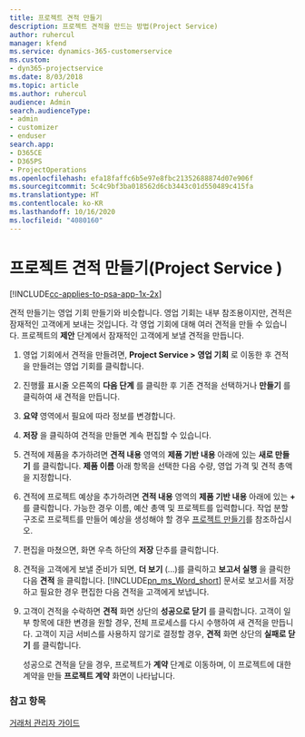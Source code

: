 ```yaml
---
title: 프로젝트 견적 만들기
description: 프로젝트 견적을 만드는 방법(Project Service)
author: ruhercul
manager: kfend
ms.service: dynamics-365-customerservice
ms.custom:
- dyn365-projectservice
ms.date: 8/03/2018
ms.topic: article
ms.author: ruhercul
audience: Admin
search.audienceType:
- admin
- customizer
- enduser
search.app:
- D365CE
- D365PS
- ProjectOperations
ms.openlocfilehash: efa18faffc6b5e97e8fbc21352688874d07e906f
ms.sourcegitcommit: 5c4c9bf3ba018562d6cb3443c01d550489c415fa
ms.translationtype: HT
ms.contentlocale: ko-KR
ms.lasthandoff: 10/16/2020
ms.locfileid: "4080160"
---
```

# <a name="create-a-project-quote-project-service"></a>프로젝트 견적 만들기(Project Service )

[!INCLUDE[cc-applies-to-psa-app-1x-2x](../includes/cc-applies-to-psa-app-1x-2x.md)]

견적 만들기는 영업 기회 만들기와 비슷합니다. 영업 기회는 내부 참조용이지만, 견적은 잠재적인 고객에게 보내는 것입니다. 각 영업 기회에 대해 여러 견적을 만들 수 있습니다. 프로젝트의 **제안** 단계에서 잠재적인 고객에게 보낼 견적을 만듭니다.  
  
1. 영업 기회에서 견적을 만들려면, **Project Service > 영업 기회** 로 이동한 후 견적을 만들려는 영업 기회를 클릭합니다.  
  
2. 진행률 표시줄 오른쪽의 **다음 단계** 를 클릭한 후 기존 견적을 선택하거나 **만들기** 를 클릭하여 새 견적을 만듭니다.  
  
3. **요약** 영역에서 필요에 따라 정보를 변경합니다.  
  
4. **저장** 을 클릭하여 견적을 만들면 계속 편집할 수 있습니다.  
  
5. 견적에 제품을 추가하려면 **견적 내용** 영역의 **제품 기반 내용** 아래에 있는 **새로 만들기** 를 클릭합니다. **제품 이름** 아래 항목을 선택한 다음 수량, 영업 가격 및 견적 총액을 지정합니다.  
  
6. 견적에 프로젝트 예상을 추가하려면 **견적 내용** 영역의 **제품 기반 내용** 아래에 있는 **+** 를 클릭합니다. 가능한 경우 이름, 예산 총액 및 프로젝트를 입력합니다. 작업 분할 구조로 프로젝트를 만들어 예상을 생성해야 할 경우 [프로젝트 만들기](../psa/create-project.md)를 참조하십시오.  
  
7. 편집을 마쳤으면, 화면 우측 하단의 **저장** 단추를 클릭합니다.  
  
8. 견적을 고객에게 보낼 준비가 되면, **더 보기** (...)를 클릭하고 **보고서 실행** 을 클릭한 다음 **견적** 을 클릭합니다. [!INCLUDE[pn_ms_Word_short](../includes/pn-ms-word-short.md)] 문서로 보고서를 저장하고 필요한 경우 편집한 다음 견적을 고객에게 보냅니다.  
  
9. 고객이 견적을 수락하면 **견적** 화면 상단의 **성공으로 닫기** 를 클릭합니다. 고객이 일부 항목에 대한 변경을 원할 경우, 전체 프로세스를 다시 수행하여 새 견적을 만듭니다. 고객이 지금 서비스를 사용하지 않기로 결정할 경우, **견적** 화면 상단의 **실패로 닫기** 를 클릭합니다.  
  
   성공으로 견적을 닫을 경우, 프로젝트가 **계약** 단계로 이동하며, 이 프로젝트에 대한 계약을 만들 **프로젝트 계약** 화면이 나타납니다.  
  
### <a name="see-also"></a>참고 항목  
 [거래처 관리자 가이드](../psa/account-manager-guide.md)
